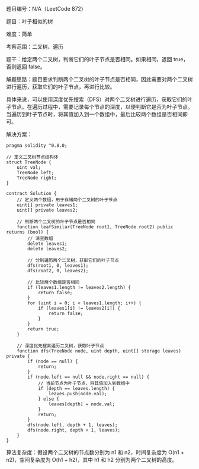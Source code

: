 题目编号：N/A（LeetCode 872）

题目：叶子相似的树

难度：简单

考察范围：二叉树、遍历

题干：给定两个二叉树，判断它们的叶子节点是否相同。如果相同，返回 true，否则返回 false。

解题思路：题目要求判断两个二叉树的叶子节点是否相同，因此需要对两个二叉树进行遍历，获取它们的叶子节点，再进行比较。

具体来说，可以使用深度优先搜索（DFS）对两个二叉树进行遍历，获取它们的叶子节点。在遍历过程中，需要记录每个节点的深度，以便判断它是否为叶子节点。当遍历到叶子节点时，将其值加入到一个数组中，最后比较两个数组是否相同即可。

解决方案：

```solidity
pragma solidity ^0.8.0;

// 定义二叉树节点结构体
struct TreeNode {
    uint val;
    TreeNode left;
    TreeNode right;
}

contract Solution {
    // 定义两个数组，用于存储两个二叉树的叶子节点
    uint[] private leaves1;
    uint[] private leaves2;

    // 判断两个二叉树的叶子节点是否相同
    function leafSimilar(TreeNode root1, TreeNode root2) public returns (bool) {
        // 清空数组
        delete leaves1;
        delete leaves2;

        // 分别遍历两个二叉树，获取它们的叶子节点
        dfs(root1, 0, leaves1);
        dfs(root2, 0, leaves2);

        // 比较两个数组是否相同
        if (leaves1.length != leaves2.length) {
            return false;
        }
        for (uint i = 0; i < leaves1.length; i++) {
            if (leaves1[i] != leaves2[i]) {
                return false;
            }
        }
        return true;
    }

    // 深度优先搜索遍历二叉树，获取叶子节点
    function dfs(TreeNode node, uint depth, uint[] storage leaves) private {
        if (node == null) {
            return;
        }
        if (node.left == null && node.right == null) {
            // 当前节点为叶子节点，将其值加入到数组中
            if (depth == leaves.length) {
                leaves.push(node.val);
            } else {
                leaves[depth] = node.val;
            }
            return;
        }
        dfs(node.left, depth + 1, leaves);
        dfs(node.right, depth + 1, leaves);
    }
}
```

算法复杂度：假设两个二叉树的节点数分别为 n1 和 n2，时间复杂度为 O(n1 + n2)，空间复杂度为 O(h1 + h2)，其中 h1 和 h2 分别为两个二叉树的高度。
